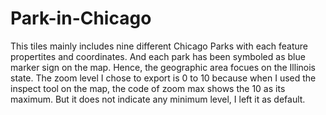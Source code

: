 # Park-in-Chicago
This tiles mainly includes nine different Chicago Parks with each feature propertites and coordinates. And each park has been symboled as blue marker sign on the map. Hence, the geographic area focues on the Illinois state. The zoom level I chose to export is 0 to 10 because when I used the inspect tool on the map, the code of zoom max shows the 10 as its maximum. But it does not indicate any minimum level, I left it as default. 
